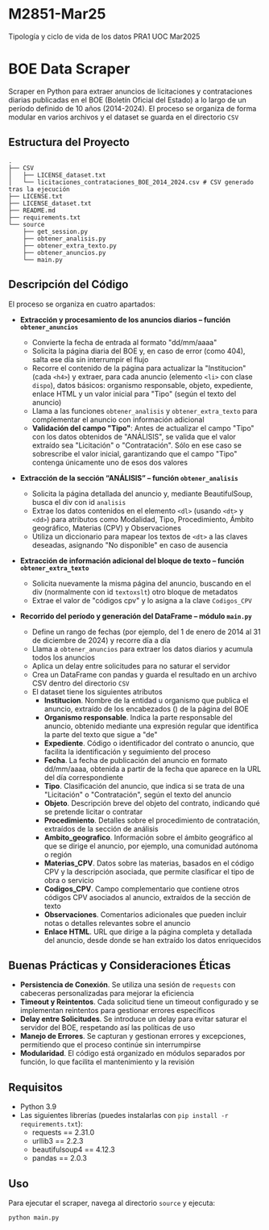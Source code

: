 # M2851-Mar25
Tipología y ciclo de vida de los datos PRA1 UOC Mar2025

# BOE Data Scraper

Scraper en Python para extraer anuncios de licitaciones y contrataciones diarias publicadas en el BOE (Boletín Oficial del Estado) a lo largo de un período definido de 10 años (2014-2024). El proceso se organiza de forma modular en varios archivos y el dataset se guarda en el directorio `CSV`

## Estructura del Proyecto

```
. 
├── CSV
│   ├── LICENSE_dataset.txt 
│   └── licitaciones_contrataciones_BOE_2014_2024.csv # CSV generado tras la ejecución
├── LICENSE.txt 
├── LICENSE_dataset.txt 
├── README.md 
├── requirements.txt 
└── source 
    ├── get_session.py 
    ├── obtener_analisis.py 
    ├── obtener_extra_texto.py 
    ├── obtener_anuncios.py 
    └── main.py
```

  
## Descripción del Código

El proceso se organiza en cuatro apartados:

- **Extracción y procesamiento de los anuncios diarios – función `obtener_anuncios`**  
  - Convierte la fecha de entrada al formato "dd/mm/aaaa"
  - Solicita la página diaria del BOE y, en caso de error (como 404), salta ese día sin interrumpir el flujo
  - Recorre el contenido de la página para actualizar la "Institucion" (cada `<h4>`) y extraer, para cada anuncio (elemento `<li>` con clase `dispo`), datos básicos: organismo responsable, objeto, expediente, enlace HTML y un valor inicial para "Tipo" (según el texto del anuncio)
  - Llama a las funciones `obtener_analisis` y `obtener_extra_texto` para complementar el anuncio con información adicional  
  - **Validación del campo "Tipo"**: Antes de actualizar el campo "Tipo" con los datos obtenidos de "ANÁLISIS", se valida que el valor extraído sea "Licitación" o "Contratación". Sólo en ese caso se sobrescribe el valor inicial, garantizando que el campo "Tipo" contenga únicamente uno de esos dos valores

- **Extracción de la sección “ANÁLISIS” – función `obtener_analisis`**  
  - Solicita la página detallada del anuncio y, mediante BeautifulSoup, busca el div con id `analisis`  
  - Extrae los datos contenidos en el elemento `<dl>` (usando `<dt>` y `<dd>`) para atributos como Modalidad, Tipo, Procedimiento, Ámbito geográfico, Materias (CPV) y Observaciones
  - Utiliza un diccionario para mapear los textos de `<dt>` a las claves deseadas, asignando "No disponible" en caso de ausencia

- **Extracción de información adicional del bloque de texto – función `obtener_extra_texto`**  
  - Solicita nuevamente la misma página del anuncio, buscando en el div (normalmente con id `textoxslt`) otro bloque de metadatos
  - Extrae el valor de "códigos cpv" y lo asigna a la clave `Codigos_CPV`

- **Recorrido del período y generación del DataFrame – módulo `main.py`**  
  - Define un rango de fechas (por ejemplo, del 1 de enero de 2014 al 31 de diciembre de 2024) y recorre día a día
  - Llama a `obtener_anuncios` para extraer los datos diarios y acumula todos los anuncios
  - Aplica un delay entre solicitudes para no saturar el servidor
  - Crea un DataFrame con pandas y guarda el resultado en un archivo CSV dentro del directorio `CSV`
  - El dataset tiene los siguientes atributos
    - **Institucion**. Nombre de la entidad u organismo que publica el anuncio, extraído de los encabezados () de la página del BOE
    - **Organismo responsable**. Indica la parte responsable del anuncio, obtenido mediante una expresión regular que identifica la parte del texto que sigue a "de"
    - **Expediente**. Código o identificador del contrato o anuncio, que facilita la identificación y seguimiento del proceso
    - **Fecha**. La fecha de publicación del anuncio en formato dd/mm/aaaa, obtenida a partir de la fecha que aparece en la URL del día correspondiente
    - **Tipo**. Clasificación del anuncio, que indica si se trata de una "Licitación" o "Contratación", según el texto del anuncio
    - **Objeto**. Descripción breve del objeto del contrato, indicando qué se pretende licitar o contratar
    - **Procedimiento**. Detalles sobre el procedimiento de contratación, extraídos de la sección de análisis
    - **Ambito_geografico**. Información sobre el ámbito geográfico al que se dirige el anuncio, por ejemplo, una comunidad autónoma o región
    - **Materias_CPV**. Datos sobre las materias, basados en el código CPV y la descripción asociada, que permite clasificar el tipo de obra o servicio
    - **Codigos_CPV**. Campo complementario que contiene otros códigos CPV asociados al anuncio, extraídos de la sección de texto
    - **Observaciones**. Comentarios adicionales que pueden incluir notas o detalles relevantes sobre el anuncio
    - **Enlace HTML**. URL que dirige a la página completa y  detallada del anuncio, desde donde se han extraído los datos enriquecidos

## Buenas Prácticas y Consideraciones Éticas

- **Persistencia de Conexión**. Se utiliza una sesión de `requests` con cabeceras personalizadas para mejorar la eficiencia
- **Timeout y Reintentos**. Cada solicitud tiene un timeout configurado y se implementan reintentos para gestionar errores específicos
- **Delay entre Solicitudes**. Se introduce un delay para evitar saturar el servidor del BOE, respetando así las políticas de uso
- **Manejo de Errores**. Se capturan y gestionan errores y excepciones, permitiendo que el proceso continúe sin interrumpirse
- **Modularidad**. El código está organizado en módulos separados por función, lo que facilita el mantenimiento y la revisión

## Requisitos

- Python 3.9  
- Las siguientes librerías (puedes instalarlas con `pip install -r requirements.txt`):
  - requests == 2.31.0
  - urllib3 == 2.2.3
  - beautifulsoup4 == 4.12.3
  - pandas == 2.0.3

## Uso

Para ejecutar el scraper, navega al directorio `source` y ejecuta:

```bash
python main.py
```
